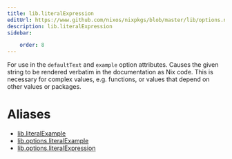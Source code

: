 ```yaml
---
title: lib.literalExpression
editUrl: https://www.github.com/nixos/nixpkgs/blob/master/lib/options.nix#L387C23
description: lib.literalExpression
sidebar:

    order: 8
---
```


For use in the `defaultText` and `example` option attributes. Causes the
given string to be rendered verbatim in the documentation as Nix code. This
is necessary for complex values, e.g. functions, or values that depend on
other values or packages.


# Aliases

- [lib.literalExample](/nix-doc-comments/reference/lib/lib-literalExample)
- [lib.options.literalExample](/nix-doc-comments/reference/lib/options/lib-options-literalExample)
- [lib.options.literalExpression](/nix-doc-comments/reference/lib/options/lib-options-literalExpression)



